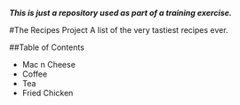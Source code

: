 _**This is just a repository used as part of a training exercise.**_

#The Recipes Project
A list of the very tastiest recipes ever.

##Table of Contents
 - Mac n Cheese
 - Coffee
 - Tea
 - Fried Chicken

